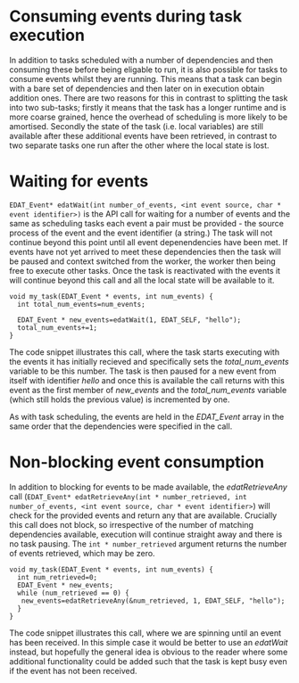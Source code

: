 # Consuming events during task execution

In addition to tasks scheduled with a number of dependencies and then consuming these before being eligable to run, it is also possible for tasks to consume events whilst they are running. This means that a task can begin with a bare set of dependencies and then later on in execution obtain addition ones. There are two reasons for this in contrast to splitting the task into two sub-tasks; firstly it means that the task has a longer runtime and is more coarse grained, hence the overhead of scheduling is more likely to be amortised. Secondly the state of the task (i.e. local variables) are still available after these additional events have been retrieved, in contrast to two separate tasks one run after the other where the local state is lost.

# Waiting for events
`EDAT_Event* edatWait(int number_of_events, <int event source, char * event identifier>)` is the API call for waiting for a number of events and the same as scheduling tasks each event a pair must be provided - the source process of the event and the event identifier (a string.) The task will not continue beyond this point until all event depenendencies have been met. If events have not yet arrived to meet these dependencies then the task will be paused and context switched from the worker, the worker then being free to execute other tasks. Once the task is reactivated with the events it will continue beyond this call and all the local state will be available to it.

```
void my_task(EDAT_Event * events, int num_events) {
  int total_num_events=num_events;
  
  EDAT_Event * new_events=edatWait(1, EDAT_SELF, "hello");
  total_num_events+=1;
}
```  

The code snippet illustrates this call, where the task starts executing with the events it has initially recieved and specifically sets the _total_num_events_ variable to be this number. The task is then paused for a new event from itself with identifier _hello_ and once this is available the call returns with this event as the first member of _new_events_ and the _total_num_events_ variable (which still holds the previous value) is incremented by one.

As with task scheduling, the events are held in the _EDAT_Event_ array in the same order that the dependencies were specified in the call.

# Non-blocking event consumption
In addition to blocking for events to be made available, the _edatRetrieveAny_ call (`EDAT_Event* edatRetrieveAny(int * number_retrieved, int number_of_events, <int event source, char * event identifier>`) will check for the provided events and return any that are available. Crucially this call does not block, so irrespective of the number of matching dependencies available, execution will continue straight away and there is no task pausing. The `int * number_retrieved` argument returns the number of events retrieved, which may be zero.

```
void my_task(EDAT_Event * events, int num_events) {
  int num_retrieved=0;
  EDAT_Event * new_events;
  while (num_retrieved == 0) {
   new_events=edatRetrieveAny(&num_retrieved, 1, EDAT_SELF, "hello");
  }
}
```

The code snippet illustrates this call, where we are spinning until an event has been received. In this simple case it would be better to use an _edatWait_ instead, but hopefully the general idea is obvious to the reader where some additional functionality could be added such that the task is kept busy even if the event has not been received.
